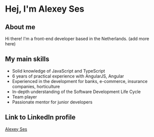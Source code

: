 # Hej, I'm Alexey Ses

## About me

Hi there! I'm a front-end developer based in the Netherlands. (add more here)

## My main skills

- Solid knowledge of JavaScript and TypeScript
- 6 years of practical experience with AngularJS, Angular
- Experienced in the development for banks, e-commerce, insurance companies, horticulture
- In-depth understanding of the Software Development Life Cycle
- Team player
- Passionate mentor for junior developers

## Link to LinkedIn profile

[Alexey Ses](https://www.linkedin.com/in/alexey-ses/)

